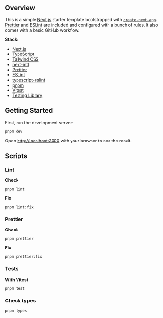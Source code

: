 ## Overview
This is a simple [Next.js](https://nextjs.org/) starter template bootstrapped with [`create-next-app`](https://github.com/vercel/next.js/tree/canary/packages/create-next-app). [Prettier](https://prettier.io/) and [ESLint](https://eslint.org/) are included and configured with a bunch of rules. It also comes with a basic GitHub workflow.

**Stack:**
- [Next.js](https://nextjs.org/)
- [TypeScript](https://www.typescriptlang.org/)
- [Tailwind CSS](https://tailwindcss.com/)
- [next-intl](https://next-intl-docs.vercel.app/)
- [Prettier](https://prettier.io/)
- [ESLint](https://eslint.org/)
- [typescript-eslint](https://typescript-eslint.io/)
- [pnpm](https://pnpm.io/fr/)
- [Vitest](https://vitest.dev/)
- [Testing Library](https://testing-library.com/)

## Getting Started

First, run the development server:

```bash
pnpm dev
```

Open [http://localhost:3000](http://localhost:3000) with your browser to see the result.

## Scripts

### Lint

**Check**
```
pnpm lint
```

**Fix**
```
pnpm lint:fix
```

### Prettier

**Check**
```
pnpm prettier
```

**Fix**
```
pnpm prettier:fix
```

### Tests
**With Vitest**
```
pnpm test
```

### Check types
```
pnpm types
```
